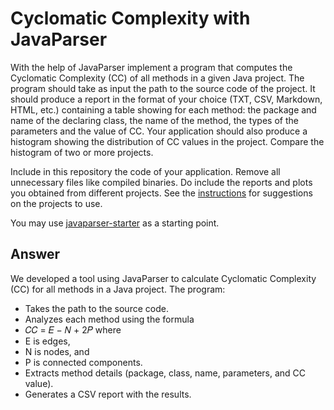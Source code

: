 # Cyclomatic Complexity with JavaParser

With the help of JavaParser implement a program that computes the Cyclomatic Complexity (CC) of all methods in a given Java project. The program should take as input the path to the source code of the project. It should produce a report in the format of your choice (TXT, CSV, Markdown, HTML, etc.) containing a table showing for each method: the package and name of the declaring class, the name of the method, the types of the parameters and the value of CC.
Your application should also produce a histogram showing the distribution of CC values in the project. Compare the histogram of two or more projects.


Include in this repository the code of your application. Remove all unnecessary files like compiled binaries. Do include the reports and plots you obtained from different projects. See the [instructions](../sujet.md) for suggestions on the projects to use.

You may use [javaparser-starter](../code/javaparser-starter) as a starting point.

## Answer 

We developed a tool using JavaParser to calculate Cyclomatic Complexity (CC) for all methods in a Java project. The program:

- Takes the path to the source code.
- Analyzes each method using the formula 
- 𝐶𝐶 = 𝐸 − 𝑁 + 2𝑃 where 
- E is edges, 
- N is nodes, and 
- P is connected components.
- Extracts method details (package, class, name, parameters, and CC value).
- Generates a CSV report with the results.